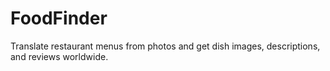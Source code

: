 # FoodFinder
Translate restaurant menus from photos and get dish images, descriptions, and reviews worldwide.
